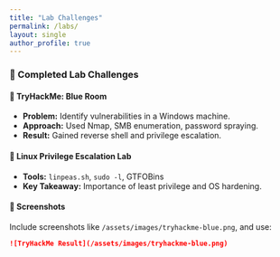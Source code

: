 ```yaml
---
title: "Lab Challenges"
permalink: /labs/
layout: single
author_profile: true
---
```


### 🧪 Completed Lab Challenges

#### 🔐 **TryHackMe: Blue Room**
- **Problem:** Identify vulnerabilities in a Windows machine.
- **Approach:** Used Nmap, SMB enumeration, password spraying.
- **Result:** Gained reverse shell and privilege escalation.

#### 🧭 **Linux Privilege Escalation Lab**
- **Tools:** `linpeas.sh`, `sudo -l`, GTFOBins
- **Key Takeaway:** Importance of least privilege and OS hardening.

#### 📸 Screenshots
Include screenshots like `/assets/images/tryhackme-blue.png`, and use:
```markdown
![TryHackMe Result](/assets/images/tryhackme-blue.png)
